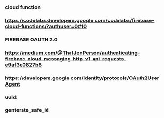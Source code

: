 ### cloud function
### https://codelabs.developers.google.com/codelabs/firebase-cloud-functions/?authuser=0#10

### FIREBASE OAUTH 2.0
### https://medium.com/@ThatJenPerson/authenticating-firebase-cloud-messaging-http-v1-api-requests-e9af3e0827b8
### https://developers.google.com/identity/protocols/OAuth2UserAgent

### uuid:
### genterate_safe_id
